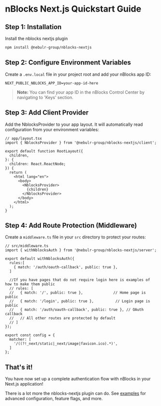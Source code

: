 # nBlocks Next.js Quickstart Guide

## Step 1: Installation
Install the nblocks nextjs plugin

```bash
npm install @nebulr-group/nblocks-nextjs
```

## Step 2: Configure Environment Variables
Create a `.env.local` file in your project root and add your nBlocks app ID:

```env
NEXT_PUBLIC_NBLOCKS_APP_ID=your-app-id-here
```

> **Note:** You can find your app ID in the nBlocks Control Center by navigating to 'Keys' section.

## Step 3: Add Client Provider
Add the NblocksProvider to your app layout. It will automatically read configuration from your environment variables:

```tsx
// app/layout.tsx
import { NblocksProvider } from '@nebulr-group/nblocks-nextjs/client';

export default function RootLayout({
  children,
}: {
  children: React.ReactNode;
}) {
  return (
    <html lang="en">
      <body>
        <NblocksProvider>
          {children}
        </NblocksProvider>
      </body>
    </html>
  );
}
```

## Step 4: Add Route Protection (Middleware)

Create a `middleware.ts` file in your `src` directory to protect your routes:

```tsx
// src/middleware.ts
import { withNblocksAuth } from '@nebulr-group/nblocks-nextjs/server';

export default withNblocksAuth({
  rules:[
    { match: '/auth/oauth-callback', public: true },
  ]
  
  //If you have pages that do not require login here is examples of how to make them public
  // rules: [
  //   { match: '/', public: true },              // Home page is public
  //   { match: '/login', public: true },          // Login page is public
  //   { match: '/auth/oauth-callback', public: true }, // OAuth callback
  //   // All other routes are protected by default
  // ]
});

export const config = {
  matcher: [
    '/((?!_next/static|_next/image|favicon.ico).*)',
  ]
};
```

## That's it!

You have now set up a complete authentication flow with nBlocks in your Next.js application!

There is a lot more the nblocks-nextjs plugin can do. See [examples](examples.md) for advanced configuration, feature flags, and more.